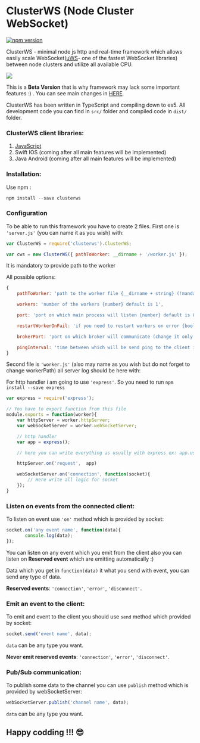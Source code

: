 # ClusterWS (Node Cluster WebSocket)
<!-- *"I was inspired by [SocketCluster](https://github.com/SocketCluster/socketcluster) to create this framework"* -->
[![npm version](https://badge.fury.io/js/clusterws.svg)](https://badge.fury.io/js/clusterws)

ClusterWS - minimal node js http and real-time framework which allows easily scale WebSocket([uWS](https://github.com/uNetworking/uWebSockets)- one of the fastest WebSocket libraries) between node clusters and utilize all available CPU.

![](https://u.cubeupload.com/goriunovd/main.gif)


This is a **Beta Version** that is why framework may lack some important features :) . You can see main changes in [HERE](./information/CHANGELOG.md).


ClusterWS has been written in TypeScript and compiling down to es5. All development code you can find in `src/` folder and compiled code in `dist/` folder.

### ClusterWS client libraries:

1. [JavaScript](https://github.com/goriunov/ClusterWS-Client-JS)
2. Swift IOS (coming after all main features will be implemented)
3. Java Android (coming after all main features will be implemented)

### Installation:

Use npm :

```js
npm install --save clusterws
```

### Configuration

To be able to run this framework you have to create 2 files. First one is `'server.js'` (you can name it as you wish) with:

```js
var ClusterWS = require('clusterws').ClusterWS;

var cws = new ClusterWS({ pathToWorker: __dirname + '/worker.js' });
```

It is mandatory to provide path to the worker

All possible options:

```js
{
    pathToWorker: 'path to the worker file {__dirname + string} (!mandatory to provide)',

    workers: 'number of the workers {number} default is 1',

    port: 'port on which main process will listen {number} default is 8000',

    restartWorkerOnFail: 'if you need to restart workers on error {bool} default is false',

    brokerPort: 'port on which broker will communicate (change it only if default port is busy) {number} default is 9346',

    pingInterval: 'time between which will be send ping to the client in ms {number} default is 20000 (20s)'
}
```

Second file is `'worker.js'` (also may name as you wish but do not forget to change workerPath) all server log should be here with:

For http handler i am going to use `'express'`. So you need to run `npm install --save express`

```js
var express = require('express');

// You have to export function from this file
module.exports = function(worker){
    var httpServer = worker.httpServer;
    var webSocketServer = worker.webSocketServer;

    // http handler
    var app = express();

    // here you can write everything as usually with express ex: app.use('/' and what you need);

    httpServer.on('request',  app)

    webSocketServer.on('connection', function(socket){
        // Here write all logic for socket
    });
}
```

### Listen on events from the connected client:

To listen on event use `'on'` method which is provided by socket:

```js
socket.on('any event name', function(data){
       console.log(data);
});
```

You can listen on any event which you emit from the client also you can listen on **Reserved event** which are emitting automatically :)

Data which you get in `function(data)` it what you send with event, you can send any type of data.

**Reserved events**: `'connection'`, `'error'`, `'disconnect'`.

### Emit an event to the client:

To emit and event to the client you should use `send` method which provided by socket:

```js
socket.send('event name', data);
```

`data` can be any type you want.

**Never emit reserved events**: `'connection'`, `'error'`, `'disconnect'`.

### Pub/Sub communication:

To publish some data to the channel you can use `publish` method which is provided by webSocketServer:

```js
webSocketServer.publish('channel name', data);
```

`data` can be any type you want.

## Happy codding !!! :sunglasses:



